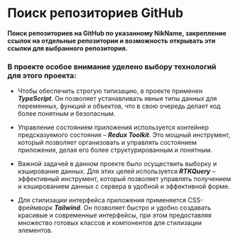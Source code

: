 # Поиск репозиториев GitHub

#### Поиск репозиториев на GitHub по указанному NikName, закрепление ссылок на отдельные репозитории и возможность открывать эти ссылки для выбранного репозитория.

### В проекте особое внимание уделено выбору технологий для этого проекта:

- Чтобы обеспечить строгую типизацию, в проекте применен ***TypeScript***. Он позволяет устанавливать явные типы данных для переменных, функций и объектов, что в свою очередь делает код более понятным и безопасным.

- Управление состоянием приложения используется контейнер предсказуемого состояния – ***Redux Toolkit***. Это мощный инструмент, который позволяет организовать и управлять состоянием приложения, делая его более структурированным и понятным.

- Важной задачей в данном проекте было осуществить выборку и кэширование данных. Для этих целей используется ***RTKQuery*** – эффективный инструмент, который позволяет управлять получением и кэшированием данных с сервера в удобной и эффективной форме.

- Для стилизации интерфейса приложения применяется CSS-фреймворк ***Tailwind***. Он позволяет быстро и удобно создавать красивые и современные интерфейсы, при этом предоставляя множество готовых классов и компонентов для стилизации элементов.